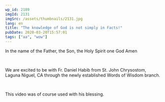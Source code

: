 ```yaml
---
wp_id: 2189
imgId: 2131
imgSrc: /assets/thumbnails/2131.jpg
lang: en
title: "The knowledge of God is not simply in Facts!"
pubDate: 2020-03-20T15:57:01
tags: ["aa", "wow"]
---
```

<!-- page: 6 -->

<p>In the name of the Father, the Son, the Holy Spirit one God Amen</p>
<p>&nbsp;</p>
<p>We are excited to be with Fr. Daniel Habib from St. John Chrysostom, Laguna Niguel, CA through the newly established Words of Wisdom branch.</p>
<p>&nbsp;</p>
<p>This video was of course used with his blessing.</p>
